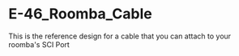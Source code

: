 # E-46_Roomba_Cable
This is the reference design for a cable that you can attach to your roomba's SCI Port
